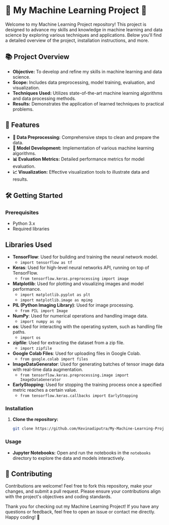 # 🌟 My Machine Learning Project 🌟

Welcome to my Machine Learning Project repository! This project is designed to advance my skills and knowledge in machine learning and data science by exploring various techniques and applications. Below you'll find a detailed overview of the project, installation instructions, and more.

## 📚 Project Overview

- **Objective:** To develop and refine my skills in machine learning and data science.
- **Scope:** Includes data preprocessing, model training, evaluation, and visualization.
- **Techniques Used:** Utilizes state-of-the-art machine learning algorithms and data processing methods.
- **Results:** Demonstrates the application of learned techniques to practical problems.

## 🚀 Features

- **🔧 Data Preprocessing:** Comprehensive steps to clean and prepare the data.
- **🤖 Model Development:** Implementation of various machine learning algorithms.
- **📊 Evaluation Metrics:** Detailed performance metrics for model evaluation.
- **📈 Visualization:** Effective visualization tools to illustrate data and results.

## 🛠️ Getting Started

### Prerequisites

- Python 3.x
- Required libraries
## Libraries Used

- **TensorFlow**: Used for building and training the neural network model.
  - `import tensorflow as tf`
- **Keras**: Used for high-level neural networks API, running on top of TensorFlow.
  - `from tensorflow.keras.preprocessing import image`
- **Matplotlib**: Used for plotting and visualizing images and model performance.
  - `import matplotlib.pyplot as plt`
  - `import matplotlib.image as mpimg`
- **PIL (Python Imaging Library)**: Used for image processing.
  - `from PIL import Image`
- **NumPy**: Used for numerical operations and handling image data.
  - `import numpy as np`
- **os**: Used for interacting with the operating system, such as handling file paths.
  - `import os`
- **zipfile**: Used for extracting the dataset from a zip file.
  - `import zipfile`
- **Google Colab Files**: Used for uploading files in Google Colab.
  - `from google.colab import files`
- **ImageDataGenerator**: Used for generating batches of tensor image data with real-time data augmentation.
  - `from tensorflow.keras.preprocessing.image import ImageDataGenerator`
- **EarlyStopping**: Used for stopping the training process once a specified metric reaches a certain value.
  - `from tensorflow.keras.callbacks import EarlyStopping`

### Installation

1. **Clone the repository:**
    ```bash
    git clone https://github.com/Kevinadiputra/My-Machine-Learning-Project.git
    ```
    
### Usage

- **Jupyter Notebooks:**
    Open and run the notebooks in the `notebooks` directory to explore the data and models interactively.

## 🤝 Contributing

Contributions are welcome! Feel free to fork this repository, make your changes, and submit a pull request. Please ensure your contributions align with the project's objectives and coding standards.

Thank you for checking out my Machine Learning Project! If you have any questions or feedback, feel free to open an issue or contact me directly. Happy coding! 🚀
